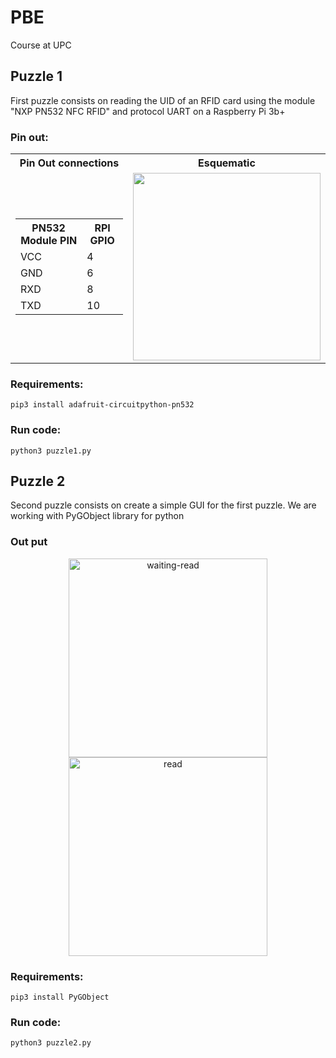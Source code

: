 # PBE
Course at UPC 

## Puzzle 1
First puzzle consists on reading the UID of an RFID card using the module "NXP PN532 NFC RFID" and protocol UART on a Raspberry Pi 3b+

### Pin out:

<table style="width:100%" align="center">
    <tr>
        <th>Pin Out connections</th>
        <th>Esquematic</th>
    </tr>
    <tr>
        <td>
            <table>
                <tr>
                    <th>PN532 Module PIN</th>
                    <th>RPI GPIO</th>
                </tr>
                <tr>
                    <td>VCC</td>
                    <td>4</td>
                </tr>
                <tr>
                    <td>GND</td>
                    <td>6</td>
                </tr>
                <tr>
                    <td>RXD</td>
                    <td>8</td>
                </tr>
                <tr>
                    <td>TXD</td>
                    <td>10</td>
                </tr>
            </table>
        </td>
        <td><img src="https://user-images.githubusercontent.com/67743899/157332390-9396b52a-21bc-4ea1-b055-397795b00e75.png" width=300px></td>
    </tr>
</table>



### Requirements:
    pip3 install adafruit-circuitpython-pn532

### Run code:
    python3 puzzle1.py

## Puzzle 2
Second puzzle consists on create a simple GUI for the first puzzle. We are working with PyGObject library for python

### Out put
<p align="center">
    <img width="318" alt="waiting-read" src="https://user-images.githubusercontent.com/67743899/161647377-e33f21e5-17d6-463b-b94f-ff0104aef136.png" width=300px>
    <img width="318" alt="read" src="https://user-images.githubusercontent.com/67743899/161647391-d040e554-0b83-4050-aa54-9a73c669352a.png" width=300px>
</p>

### Requirements:
    pip3 install PyGObject

### Run code:
    python3 puzzle2.py
